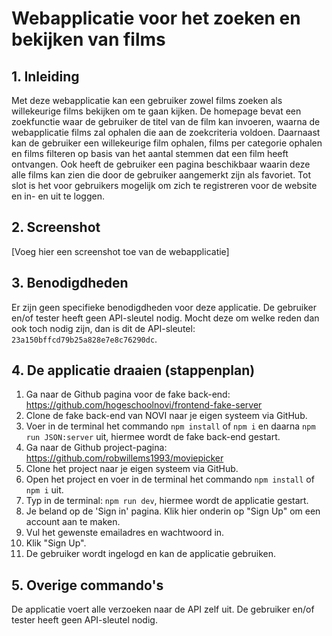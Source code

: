 # Webapplicatie voor het zoeken en bekijken van films

## 1. Inleiding

Met deze webapplicatie kan een gebruiker zowel films zoeken als willekeurige films bekijken om te gaan kijken. De homepage bevat een zoekfunctie waar de gebruiker de titel van de film kan invoeren, waarna de webapplicatie films zal ophalen die aan de zoekcriteria voldoen. Daarnaast kan de gebruiker een willekeurige film ophalen, films per categorie ophalen en films filteren op basis van het aantal stemmen dat een film heeft ontvangen. Ook heeft de gebruiker een pagina beschikbaar waarin deze alle films kan zien die door de gebruiker aangemerkt zijn als favoriet. Tot slot is het voor gebruikers mogelijk om zich te registreren voor de website en in- en uit te loggen.

## 2. Screenshot

[Voeg hier een screenshot toe van de webapplicatie]

## 3. Benodigdheden

Er zijn geen specifieke benodigdheden voor deze applicatie. De gebruiker en/of tester heeft geen API-sleutel nodig. Mocht deze om welke reden dan ook toch nodig zijn, dan is dit de API-sleutel: `23a150bffcd79b25a828e7e8c76290dc`.

## 4. De applicatie draaien (stappenplan)

1. Ga naar de Github pagina voor de fake back-end: https://github.com/hogeschoolnovi/frontend-fake-server
2. Clone de fake back-end van NOVI naar je eigen systeem via GitHub.
3. Voer in de terminal het commando `npm install` of `npm i` en daarna `npm run JSON:server` uit, hiermee wordt de fake back-end gestart.
4. Ga naar de Github project-pagina: https://github.com/robwillems1993/moviepicker
5. Clone het project naar je eigen systeem via GitHub.
6. Open het project en voer in de terminal het commando `npm install` of `npm i` uit.
7. Typ in de terminal: `npm run dev`, hiermee wordt de applicatie gestart.
8. Je beland op de 'Sign in' pagina. Klik hier onderin op "Sign Up" om een account aan te maken.
9. Vul het gewenste emailadres en wachtwoord in.
10. Klik "Sign Up".
11. De gebruiker wordt ingelogd en kan de applicatie gebruiken.

## 5. Overige commando's

De applicatie voert alle verzoeken naar de API zelf uit. De gebruiker en/of tester heeft geen API-sleutel nodig.